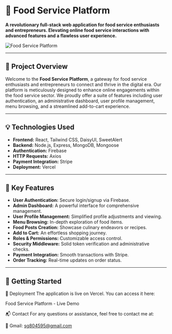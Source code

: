# 🍲 Food Service Platform

**A revolutionary full-stack web application for food service enthusiasts and entrepreneurs. Elevating online food service interactions with advanced features and a flawless user experience.**

![Food Service Platform](path-to-your-image)

---

## 🚀 Project Overview

Welcome to the **Food Service Platform**, a gateway for food service enthusiasts and entrepreneurs to connect and thrive in the digital era. Our platform is meticulously designed to enhance online engagements within the food service sector. We proudly offer a suite of features including user authentication, an administrative dashboard, user profile management, menu browsing, and a streamlined add-to-cart experience.

---

## 💡 Technologies Used

- **Frontend:** React, Tailwind CSS, DaisyUI, SweetAlert
- **Backend:** Node.js, Express, MongoDB, Mongoose
- **Authentication:** Firebase
- **HTTP Requests:** Axios
- **Payment Integration:** Stripe
- **Deployment:** Vercel

---

## 🌟 Key Features

- **User Authentication:** Secure login/signup via Firebase.
- **Admin Dashboard:** A powerful interface for comprehensive management.
- **User Profile Management:** Simplified profile adjustments and viewing.
- **Menu Browsing:** In-depth exploration of food items.
- **Food Posts Creation:** Showcase culinary endeavors or recipes.
- **Add to Cart:** An effortless shopping journey.
- **Roles & Permissions:** Customizable access control.
- **Security Middleware:** Solid token verification and administrative checks.
- **Payment Integration:** Smooth transactions with Stripe.
- **Order Tracking:** Real-time updates on order status.

---

## 🏁 Getting Started

🎯 Deployment
The application is live on Vercel. You can access it here:

Food Service Platform - Live Demo

📬 Contact
For any questions or assistance, feel free to contact me at:

📧 Gmail: sg804595@gmail.com
